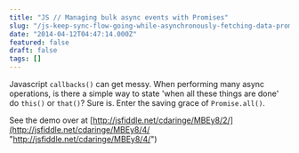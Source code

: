 ```yaml
---
title: "JS // Managing bulk async events with Promises"
slug: "/js-keep-sync-flow-going-while-asynchronously-fetching-data-promises"
date: "2014-04-12T04:47:14.000Z"
featured: false
draft: false
tags: []
---
```


Javascript `callbacks()` can get messy. When performing many async operations,
is there a simple way to state 'when all these things are done' do `this()` or
`that()`? Sure is. Enter the saving grace of `Promise.all()`.

See the demo over
at [http://jsfiddle.net/cdaringe/MBEy8/2/](http://jsfiddle.net/cdaringe/MBEy8/4/ "http://jsfiddle.net/cdaringe/MBEy8/4/")
